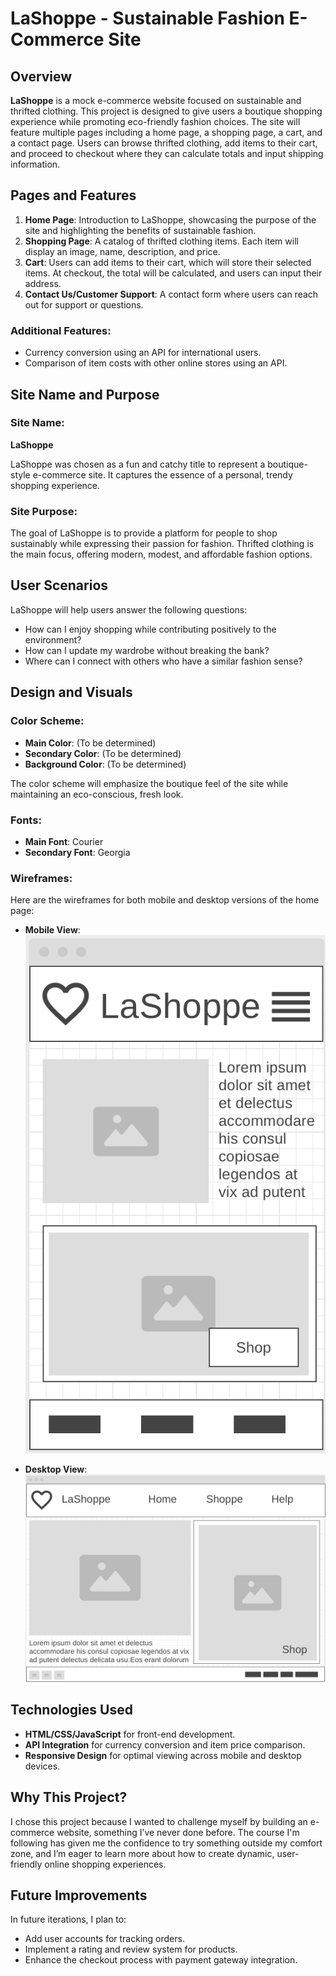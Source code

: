 # LaShoppe - Sustainable Fashion E-Commerce Site

## Overview

**LaShoppe** is a mock e-commerce website focused on sustainable and thrifted clothing. This project is designed to give users a boutique shopping experience while promoting eco-friendly fashion choices. The site will feature multiple pages including a home page, a shopping page, a cart, and a contact page. Users can browse thrifted clothing, add items to their cart, and proceed to checkout where they can calculate totals and input shipping information.

## Pages and Features

1. **Home Page**: Introduction to LaShoppe, showcasing the purpose of the site and highlighting the benefits of sustainable fashion.
2. **Shopping Page**: A catalog of thrifted clothing items. Each item will display an image, name, description, and price.
3. **Cart**: Users can add items to their cart, which will store their selected items. At checkout, the total will be calculated, and users can input their address.
4. **Contact Us/Customer Support**: A contact form where users can reach out for support or questions.

### Additional Features:
- Currency conversion using an API for international users.
- Comparison of item costs with other online stores using an API.

## Site Name and Purpose

### Site Name: 
**LaShoppe**

LaShoppe was chosen as a fun and catchy title to represent a boutique-style e-commerce site. It captures the essence of a personal, trendy shopping experience.

### Site Purpose:
The goal of LaShoppe is to provide a platform for people to shop sustainably while expressing their passion for fashion. Thrifted clothing is the main focus, offering modern, modest, and affordable fashion options.

## User Scenarios

LaShoppe will help users answer the following questions:
- How can I enjoy shopping while contributing positively to the environment?
- How can I update my wardrobe without breaking the bank?
- Where can I connect with others who have a similar fashion sense?

## Design and Visuals

### Color Scheme:
- **Main Color**: (To be determined)
- **Secondary Color**: (To be determined)
- **Background Color**: (To be determined)

The color scheme will emphasize the boutique feel of the site while maintaining an eco-conscious, fresh look.

### Fonts:
- **Main Font**: Courier
- **Secondary Font**: Georgia

### Wireframes:

Here are the wireframes for both mobile and desktop versions of the home page:
- **Mobile View**:
  ![Mobile Wireframe](./images/laShoppeMobileWF.png)
  
- **Desktop View**:
  ![Desktop Wireframe](./images/laShoppeDesktopWF.png)

## Technologies Used

- **HTML/CSS/JavaScript** for front-end development.
- **API Integration** for currency conversion and item price comparison.
- **Responsive Design** for optimal viewing across mobile and desktop devices.

## Why This Project?

I chose this project because I wanted to challenge myself by building an e-commerce website, something I’ve never done before. The course I'm following has given me the confidence to try something outside my comfort zone, and I’m eager to learn more about how to create dynamic, user-friendly online shopping experiences.

## Future Improvements

In future iterations, I plan to:
- Add user accounts for tracking orders.
- Implement a rating and review system for products.
- Enhance the checkout process with payment gateway integration.
